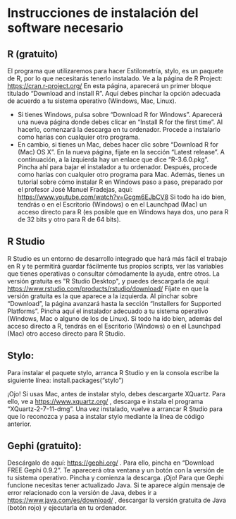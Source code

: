 # Instrucciones de instalación del software necesario

## R (gratuito)
El programa que utilizaremos para hacer Estilometría, stylo, es un paquete de R, por lo que necesitarás tenerlo instalado.
Ve a la página de R Project: https://cran.r-project.org/
En esta página, aparecerá un primer bloque titulado “Download and install R”. Aquí debes pinchar la opción adecuada de acuerdo a tu sistema operativo (Windows, Mac, Linux).
- Si tienes Windows, pulsa sobre “Download R for Windows”. Aparecerá una nueva página donde debes clicar en “Install R for the first time”. Al hacerlo, comenzará la descarga en tu ordenador. Procede a instalarlo como harías con cualquier otro programa.
- En cambio, si tienes un Mac, debes hacer clic sobre “Download R for (Mac) OS X”. En la nueva página, fíjate en la sección “Latest release”. A continuación, a la izquierda hay un enlace que dice “R-3.6.0.pkg”. Pincha ahí para bajar el instalador a tu ordenador. Después, procede como harías con cualquier otro programa para Mac.
Además, tienes un tutorial sobre cómo instalar R en Windows paso a paso, preparado por el profesor José Manuel Fradejas, aquí: https://www.youtube.com/watch?v=Gcgm6EJbCV8 
Si todo ha ido bien, tendrás o en el Escritorio (Windows) o en el Launchpad (Mac) un acceso directo para R (es posible que en Windows haya dos, uno para R de 32 bits y otro para R de 64 bits).
 
## R Studio
R Studio es un entorno de desarrollo integrado que hará más fácil el trabajo en R y te permitirá guardar fácilmente tus propios scripts, ver las variables que tienes operativas o consultar cómodamente la ayuda, entre otros.
La versión gratuita es "R Studio Desktop", y puedes descargarla de aquí: https://www.rstudio.com/products/rstudio/download/
Fíjate en que la versión gratuita es la que aparece a la izquierda. Al pinchar sobre “Download”, la página avanzará hasta la sección “Installers for Supported Platforms”. Pincha aquí el instalador adecuado a tu sistema operativo (Windows, Mac o alguno de los de Linux).
Si todo ha ido bien, además del acceso directo a R, tendrás en el Escritorio (Windows) o en el Launchpad (Mac) otro acceso directo para R Studio.
 
## Stylo:
Para instalar el paquete stylo, arranca R Studio y en la consola escribe la siguiente línea:
install.packages(“stylo”)
 
¡Ojo! Si usas Mac, antes de instalar stylo, debes descargarte XQuartz. Para ello, ve a https://www.xquartz.org/ , descarga e instala el programa “XQuartz-2-7-11-dmg”. Una vez instalado, vuelve a arrancar R Studio para que lo reconozca y pasa a instalar stylo mediante la línea de código anterior.

## Gephi (gratuito): 
Descárgalo de aquí: https://gephi.org/ . Para ello, pincha en “Download FREE Gephi 0.9.2”. Te aparecerá otra ventana y un botón con la versión de tu sistema operativo. Pincha y comienza la descarga.
¡Ojo! Para que Gephi funcione necesitas tener actualizado Java. Si te aparece algún mensaje de error relacionado con la versión de Java, debes ir a https://www.java.com/es/download/ , descargar la versión gratuita de Java (botón rojo) y ejecutarla en tu ordenador.
